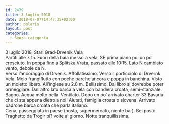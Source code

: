 ```yaml
---
id: 2479
title: 3 luglio 2018
date: 2018-07-07T14:47:35+02:00
author: polaris
layout: post
categories:
  - Senza categoria
---
```

3 luglio 2018, Stari Grad-Drvenik Vela  
Partiti alle 7:15. Fuori della baia messo a vela, SE prima piano poi un po&#8217; cresciuto. In poppa fino a Splitska Vrata, passato alle 10:15. Lato N cambiato vento, debole da N.  
Verso l&#8217;ancoraggio di Drvenik. Affollatissimo. Verso il porticciolo di Drvernk Vela. Molo frangiflutto con poche barche ancora e poppa in banchina. Visto un moletto libero. All&#8217;inglese su 2.8 m. Bellissimo. Dal libro si dovrebbe poter ormeggiare. Dall&#8217;altro lato barca a vela con bandiera croata, semi-stanziale. Bagno. Acqua molto bella. Ventilato. Dopo un po&#8217; arrivato charter 33 Bavaria che ci sta appena dietro a noi. Aiutati, famiglia croata o slovena. Arrivato padrone barca croata che parla italiano.  
Cena, passeggiata in paese (posta, supermercato, niente bar). Bel posto.  
Traghetto da Trogir pi? volte al giorno. Notte tranquillissima.